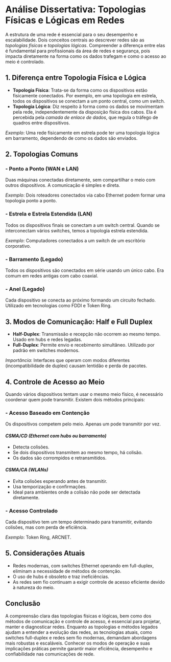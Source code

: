 # Análise Dissertativa: Topologias Físicas e Lógicas em Redes

A estrutura de uma rede é essencial para o seu desempenho e escalabilidade. Dois conceitos centrais ao descrever redes são as *topologias físicas* e *topologias lógicas*. Compreender a diferença entre elas é fundamental para profissionais da área de redes e segurança, pois impacta diretamente na forma como os dados trafegam e como o acesso ao meio é controlado.

## 1. Diferença entre Topologia Física e Lógica

- **Topologia Física**: Trata-se da forma como os dispositivos estão fisicamente conectados. Por exemplo, em uma topologia em estrela, todos os dispositivos se conectam a um ponto central, como um switch.
- **Topologia Lógica**: Diz respeito à forma como os dados se movimentam pela rede, independentemente da disposição física dos cabos. Ela é percebida pela *camada de enlace de dados*, que regula o tráfego de quadros entre dispositivos.

*Exemplo*: Uma rede fisicamente em estrela pode ter uma topologia lógica em barramento, dependendo de como os dados são enviados.

## 2. Topologias Comuns

### - Ponto a Ponto (WAN e LAN)
Duas máquinas conectadas diretamente, sem compartilhar o meio com outros dispositivos. A comunicação é simples e direta.

*Exemplo*: Dois roteadores conectados via cabo Ethernet podem formar uma topologia ponto a ponto.

### - Estrela e Estrela Estendida (LAN)
Todos os dispositivos finais se conectam a um switch central. Quando se interconectam vários switches, temos a topologia estrela estendida.

*Exemplo*: Computadores conectados a um switch de um escritório corporativo.

### - Barramento (Legado)
Todos os dispositivos são conectados em série usando um único cabo. Era comum em redes antigas com cabo coaxial.

### - Anel (Legado)
Cada dispositivo se conecta ao próximo formando um circuito fechado. Utilizado em tecnologias como FDDI e Token Ring.

## 3. Modos de Comunicação: Half e Full Duplex

- **Half-Duplex**: Transmissão e recepção não ocorrem ao mesmo tempo. Usado em hubs e redes legadas.
- **Full-Duplex**: Permite envio e recebimento simultâneo. Utilizado por padrão em switches modernos.

*Importância*: Interfaces que operam com modos diferentes (incompatibilidade de duplex) causam lentidão e perda de pacotes.

## 4. Controle de Acesso ao Meio

Quando vários dispositivos tentam usar o mesmo meio físico, é necessário coordenar quem pode transmitir. Existem dois métodos principais:

### - Acesso Baseado em Contenção

Os dispositivos competem pelo meio. Apenas um pode transmitir por vez.

#### *CSMA/CD (Ethernet com hubs ou barramento)*
- Detecta colisões.
- Se dois dispositivos transmitem ao mesmo tempo, há colisão.
- Os dados são corrompidos e retransmitidos.

#### *CSMA/CA (WLANs)*
- Evita colisões esperando antes de transmitir.
- Usa temporização e confirmações.
- Ideal para ambientes onde a colisão não pode ser detectada diretamente.

### - Acesso Controlado

Cada dispositivo tem um tempo determinado para transmitir, evitando colisões, mas com perda de eficiência.

*Exemplo*: Token Ring, ARCNET.

## 5. Considerações Atuais

- Redes modernas, com switches Ethernet operando em full-duplex, eliminam a necessidade de métodos de contenção.
- O uso de hubs é obsoleto e traz ineficiências.
- As redes sem fio continuam a exigir controle de acesso eficiente devido à natureza do meio.

## Conclusão

A compreensão clara das topologias físicas e lógicas, bem como dos métodos de comunicação e controle de acesso, é essencial para projetar, manter e diagnosticar redes. Enquanto as topologias e métodos legados ajudam a entender a evolução das redes, as tecnologias atuais, como switches full-duplex e redes sem fio modernas, demandam abordagens mais robustas e escaláveis. Conhecer os modos de operação e suas implicações práticas permite garantir maior eficiência, desempenho e confiabilidade nas comunicações de rede.